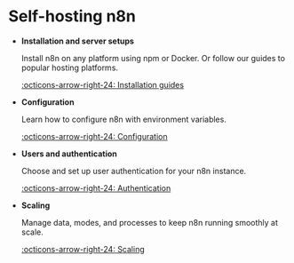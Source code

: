 # Self-hosting n8n


<div class="grid-cards-vertical cards" markdown>

- __Installation and server setups__

	Install n8n on any platform using npm or Docker. Or follow our guides to popular hosting platforms.

	[:octicons-arrow-right-24: Installation guides](/hosting/installation/)

- __Configuration__

	Learn how to configure n8n with environment variables.

	[:octicons-arrow-right-24: Configuration](/hosting/environment-variables/)

- __Users and authentication__

	Choose and set up user authentication for your n8n instance.

	[:octicons-arrow-right-24: Authentication](/hosting/authentication/)

- __Scaling__

	Manage data, modes, and processes to keep n8n running smoothly at scale.

	[:octicons-arrow-right-24: Scaling](/hosting/scaling/)
